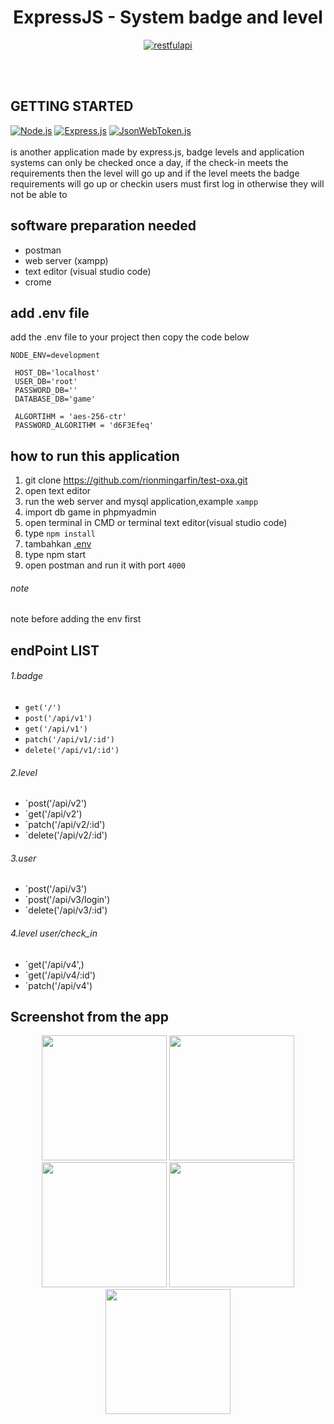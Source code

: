 
<h1 align="center">ExpressJS - System badge and level</h1>

<p align="center">
  <a href="https://nodejs.org/">
    <img alt="restfulapi" title="Restful API" src="https://cdn-images-1.medium.com/max/871/1*d2zLEjERsrs1Rzk_95QU9A.png">
  </a>
</p>
<br>
<br>

## GETTING STARTED
[![Node.js](https://img.shields.io/badge/Node.js-v.10.16-green.svg?style=rounded-square)](https://nodejs.org/)
[![Express.js](https://img.shields.io/badge/Express.js-v.4.17.1-grey.svg?style=rounded-square)](https://expressjs.com/)
[![JsonWebToken.js](https://img.shields.io/badge/JsonWebToken.js-v.8.5.1-orange.svg?style=rounded-square)](https://www.npmjs.com/package/jsonwebtoken)
<br>
<br>
is another application made by express.js,
badge levels and application systems can only be checked once a day, 
if the check-in meets the requirements then the level will go up and if the level meets the badge requirements will go up
or checkin users must first log in otherwise they will not be able to

## software preparation needed
* postman
* web server (xampp)
* text editor (visual studio code) 
* crome

## add .env file
add the .env file to your project then copy the code below

``` 
NODE_ENV=development

 HOST_DB='localhost'
 USER_DB='root'
 PASSWORD_DB=''
 DATABASE_DB='game'

 ALGORTIHM = 'aes-256-ctr'
 PASSWORD_ALGORITHM = 'd6F3Efeq'
 ```

## how to run this application

 1. git clone https://github.com/rionmingarfin/test-oxa.git
 2. open text editor
 3. run the web server and mysql application,example `xampp`
 4. import db game in phpmyadmin
 5. open terminal in CMD or terminal text editor(visual studio code)
 6. type `npm install`
 7. tambahkan [.env](https://github.com/rionmingarfin/test-oxa.git)
 8. type npm start
 9. open postman and run it with port `4000` 

###### note

note before adding the env first

## endPoint LIST

###### 1.badge
- `get('/')`
- `post('/api/v1')`
- `get('/api/v1')`
- `patch('/api/v1/:id')`
- `delete('/api/v1/:id')`

###### 2.level
- `post('/api/v2')
- `get('/api/v2')
- `patch('/api/v2/:id')
- `delete('/api/v2/:id')

###### 3.user
- `post('/api/v3')
- `post('/api/v3/login')
- `delete('/api/v3/:id')


###### 4.level user/check_in
- `get('/api/v4',)
- `get('/api/v4/:id')
- `patch('/api/v4')

## Screenshot from the app
<p align='center'>
  <span>
  <img src='https://user-images.githubusercontent.com/43402837/62673415-966f8700-b9c8-11e9-915e-c9d92050807f.png' width=200 />
  <img src='https://user-images.githubusercontent.com/43402837/62673420-9c656800-b9c8-11e9-9dca-291d5384fd8e.png' width=200 />
  <img src='https://user-images.githubusercontent.com/43402837/62673428-a38c7600-b9c8-11e9-8bab-82179853938f.png' width=200 />
  <img src='https://user-images.githubusercontent.com/43402837/62673443-a8e9c080-b9c8-11e9-8aef-2899db92ed77.png' width=200 />
  <img src='https://user-images.githubusercontent.com/43402837/62673449-aedfa180-b9c8-11e9-9f4c-c607254d7734.png' width=200 />
  </span>
</p>

